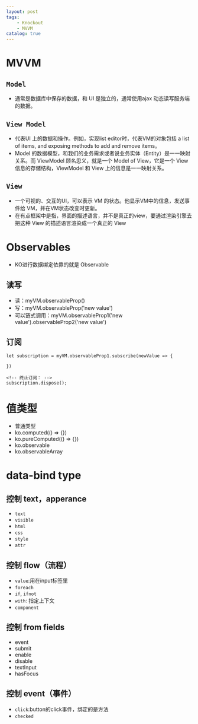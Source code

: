 ```yaml
---
layout: post
tags: 
    - Knockout
    - MVVM
catalog: true
---
```



# MVVM

## `Model`

- 通常是数据库中保存的数据，和 UI 是独立的，通常使用ajax 动态读写服务端的数据。

## `View Model`

- 代表UI 上的数据和操作。例如，实现list editor时，代表VM的对象包括 a list of items, and exposing methods to add and remove items。
- Model 的数据模型，和我们的业务需求或者说业务实体（Entity）是一一映射关系。而 ViewModel 顾名思义，就是一个 Model of View，它是一个 View 信息的存储结构，ViewModel 和 View 上的信息是一一映射关系。

## `View`

- 一个可视的、交互的UI，可以表示 VM 的状态。他显示VM中的信息，发送事件给 VM，并在VM状态改变时更新。
- 在有点框架中是指，界面的描述语言，并不是真正的view，要通过渲染引擎去把这种 View 的描述语言渲染成一个真正的 View

# Observables

- KO进行数据绑定依靠的就是 Observable

## 读写

- 读：myVM.observableProp()
- 写：myVM.observableProp('new value')
- 可以链式调用：myVM.observableProp1('new value').observableProp2('new value')

## 订阅

```
let subscription = myVM.observableProp1.subscribe(newValue => {

})

<!-- 终止订阅： -->
subscription.dispose();
```

# 值类型

- 普通类型
- ko.computed(() => {})
- ko.pureComputed(() => {})
- ko.observable
- ko.observableArray

# data-bind type

## 控制 text，apperance

- `text`
- `visible`
- `html`
- `css`
- `style`
- `attr`

## 控制 flow（流程）

- `value`:用在input标签里
- `foreach`
- `if`, `ifnot`
- `with`: 指定上下文
- `component`

## 控制 from fields

- event
- submit
- enable
- disable
- textInput
- hasFocus

## 控制 event（事件）

- `click`:button的click事件，绑定的是方法
- `checked`